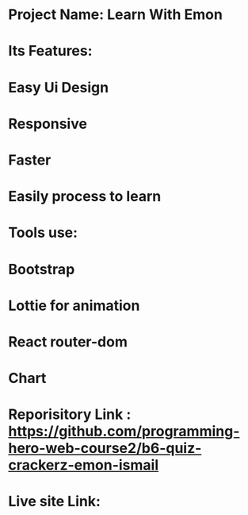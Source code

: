 
  # Project Name: Learn With Emon





# Its Features:

# Easy Ui Design
# Responsive
# Faster
# Easily process to learn


# Tools use:
# Bootstrap
# Lottie for animation
# React router-dom
# Chart

# Reporisitory Link : https://github.com/programming-hero-web-course2/b6-quiz-crackerz-emon-ismail

# Live site Link: 








